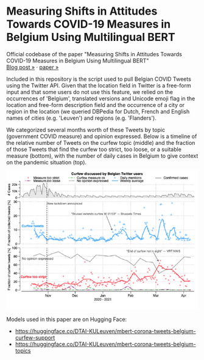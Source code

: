 # Measuring Shifts in Attitudes Towards COVID-19 Measures in Belgium Using Multilingual BERT
Official codebase of the paper "Measuring Shifts in Attitudes Towards COVID-19 Measures in Belgium Using Multilingual BERT"  
[Blog post »](https://people.cs.kuleuven.be/~pieter.delobelle/attitudes-towards-covid-19-measures/?utm_source=github&utm_medium=social&utm_campaign=corona_tweets)   · [paper »](http://arxiv.org/abs/2104.09947)

Included in this repository is the script used to pull Belgian COVID Tweets using the Twitter API. Given that the location field in Twitter is a free-form input and that some users do not use this feature, we relied on the occurrences of 'Belgium', translated versions and Unicode emoji flag in the location and free-form description field and the occurrence of a city or region in the location (we queried DBPedia for Dutch, French and English names of cities (e.g. 'Leuven') and regions (e.g. 'Flanders').

We categorized several months worth of these Tweets by topic (government COVID measure) and opinion expressed. Below is a timeline of the relative number of Tweets on the curfew topic (middle) and the fraction of those Tweets that find the curfew too strict, too loose, or a suitable measure (bottom), with the number of daily cases in Belgium to give context on the pandemic situation (top).

![chart.png](chart.png)

Models used in this paper are on Hugging Face:  
- https://huggingface.co/DTAI-KULeuven/mbert-corona-tweets-belgium-curfew-support  
- https://huggingface.co/DTAI-KULeuven/mbert-corona-tweets-belgium-topics  
